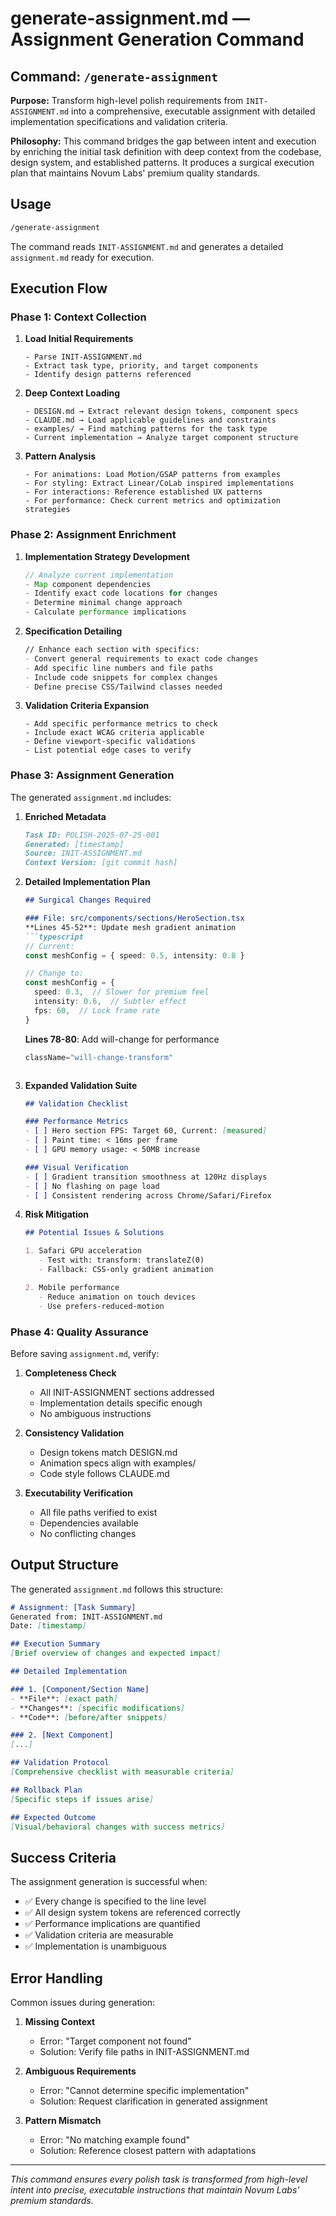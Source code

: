 # generate-assignment.md — Assignment Generation Command

## Command: `/generate-assignment`

**Purpose:** Transform high-level polish requirements from `INIT-ASSIGNMENT.md` into a comprehensive, executable assignment with detailed implementation specifications and validation criteria.

**Philosophy:** This command bridges the gap between intent and execution by enriching the initial task definition with deep context from the codebase, design system, and established patterns. It produces a surgical execution plan that maintains Novum Labs' premium quality standards.

## Usage

```bash
/generate-assignment
```

The command reads `INIT-ASSIGNMENT.md` and generates a detailed `assignment.md` ready for execution.

## Execution Flow

### Phase 1: Context Collection

1. **Load Initial Requirements**
   ```
   - Parse INIT-ASSIGNMENT.md
   - Extract task type, priority, and target components
   - Identify design patterns referenced
   ```

2. **Deep Context Loading**
   ```
   - DESIGN.md → Extract relevant design tokens, component specs
   - CLAUDE.md → Load applicable guidelines and constraints
   - examples/ → Find matching patterns for the task type
   - Current implementation → Analyze target component structure
   ```

3. **Pattern Analysis**
   ```
   - For animations: Load Motion/GSAP patterns from examples
   - For styling: Extract Linear/CoLab inspired implementations
   - For interactions: Reference established UX patterns
   - For performance: Check current metrics and optimization strategies
   ```

### Phase 2: Assignment Enrichment

1. **Implementation Strategy Development**
   ```typescript
   // Analyze current implementation
   - Map component dependencies
   - Identify exact code locations for changes
   - Determine minimal change approach
   - Calculate performance implications
   ```

2. **Specification Detailing**
   ```markdown
   // Enhance each section with specifics:
   - Convert general requirements to exact code changes
   - Add specific line numbers and file paths
   - Include code snippets for complex changes
   - Define precise CSS/Tailwind classes needed
   ```

3. **Validation Criteria Expansion**
   ```
   - Add specific performance metrics to check
   - Include exact WCAG criteria applicable
   - Define viewport-specific validations
   - List potential edge cases to verify
   ```

### Phase 3: Assignment Generation

The generated `assignment.md` includes:

1. **Enriched Metadata**
   ```markdown
   Task ID: POLISH-2025-07-25-001
   Generated: [timestamp]
   Source: INIT-ASSIGNMENT.md
   Context Version: [git commit hash]
   ```

2. **Detailed Implementation Plan**
   ```markdown
   ## Surgical Changes Required
   
   ### File: src/components/sections/HeroSection.tsx
   **Lines 45-52**: Update mesh gradient animation
   ```typescript
   // Current:
   const meshConfig = { speed: 0.5, intensity: 0.8 }
   
   // Change to:
   const meshConfig = { 
     speed: 0.3,  // Slower for premium feel
     intensity: 0.6,  // Subtler effect
     fps: 60,  // Lock frame rate
   }
   ```
   
   **Lines 78-80**: Add will-change for performance
   ```typescript
   className="will-change-transform"
   ```
   ```

3. **Expanded Validation Suite**
   ```markdown
   ## Validation Checklist
   
   ### Performance Metrics
   - [ ] Hero section FPS: Target 60, Current: [measured]
   - [ ] Paint time: < 16ms per frame
   - [ ] GPU memory usage: < 50MB increase
   
   ### Visual Verification
   - [ ] Gradient transition smoothness at 120Hz displays
   - [ ] No flashing on page load
   - [ ] Consistent rendering across Chrome/Safari/Firefox
   ```

4. **Risk Mitigation**
   ```markdown
   ## Potential Issues & Solutions
   
   1. Safari GPU acceleration
      - Test with: transform: translateZ(0)
      - Fallback: CSS-only gradient animation
   
   2. Mobile performance
      - Reduce animation on touch devices
      - Use prefers-reduced-motion
   ```

### Phase 4: Quality Assurance

Before saving `assignment.md`, verify:

1. **Completeness Check**
   - All INIT-ASSIGNMENT sections addressed
   - Implementation details specific enough
   - No ambiguous instructions

2. **Consistency Validation**
   - Design tokens match DESIGN.md
   - Animation specs align with examples/
   - Code style follows CLAUDE.md

3. **Executability Verification**
   - All file paths verified to exist
   - Dependencies available
   - No conflicting changes

## Output Structure

The generated `assignment.md` follows this structure:

```markdown
# Assignment: [Task Summary]
Generated from: INIT-ASSIGNMENT.md
Date: [timestamp]

## Execution Summary
[Brief overview of changes and expected impact]

## Detailed Implementation

### 1. [Component/Section Name]
- **File**: [exact path]
- **Changes**: [specific modifications]
- **Code**: [before/after snippets]

### 2. [Next Component]
[...]

## Validation Protocol
[Comprehensive checklist with measurable criteria]

## Rollback Plan
[Specific steps if issues arise]

## Expected Outcome
[Visual/behavioral changes with success metrics]
```

## Success Criteria

The assignment generation is successful when:
- ✅ Every change is specified to the line level
- ✅ All design system tokens are referenced correctly
- ✅ Performance implications are quantified
- ✅ Validation criteria are measurable
- ✅ Implementation is unambiguous

## Error Handling

Common issues during generation:

1. **Missing Context**
   - Error: "Target component not found"
   - Solution: Verify file paths in INIT-ASSIGNMENT.md

2. **Ambiguous Requirements**
   - Error: "Cannot determine specific implementation"
   - Solution: Request clarification in generated assignment

3. **Pattern Mismatch**
   - Error: "No matching example found"
   - Solution: Reference closest pattern with adaptations

---

*This command ensures every polish task is transformed from high-level intent into precise, executable instructions that maintain Novum Labs' premium standards.*